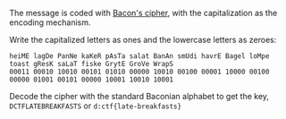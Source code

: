 The message is coded with [Bacon's cipher](https://en.wikipedia.org/wiki/Bacon's_cipher), with the capitalization as the encoding mechanism.

Write the capitalized letters as ones and the lowercase letters as zeroes:

```
heiME lagDe PanNe kaKeR pAsTa salat BanAn smUdi havrE Bagel loMpe toast gResK saLaT fiske GrytE GroVe WrapS
00011 00010 10010 00101 01010 00000 10010 00100 00001 10000 00100 00000 01001 00101 00000 10001 10010 10001
```

Decode the cipher with the standard Baconian alphabet to get the key, `DCTFLATEBREAKFASTS` or `d:ctf{late-breakfasts}`